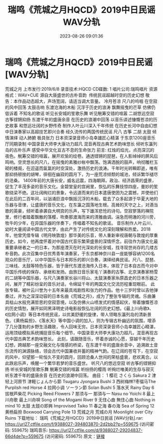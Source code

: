 ﻿---
title: 瑞鸣《荒城之月HQCD》2019中日民谣WAV分轨
date: 2023-08-26 09:01:36
categories: 古典音乐、新世纪、纯音雅乐
tags: 纯音雅乐
---
# 瑞鸣《荒城之月HQCD》2019中日民谣[WAV分轨]

荒城之月
上市发行:2019/6/8
录音技术:HQCD
CD碟数:
1
唱片公司:瑞鸣唱片
资源格式：WAV+CUE
源自大唐盛世的古朴音韵  传统民谣超越时空的历史幻想
敬告：本作品动态超大，声场宽阔，请适当调大音量。
冷月苍凉 尺八的呜咽 在空寂的风中回荡
太鼓击响 东渡沧海的木船 沉浮于历史的浪涛
飘舞摇曳的芒草 仿佛仍低诉着 不知名的歌谣
听见长安城的笙歌乐舞 听见觥筹交错的喧嚣
二胡悠远空寂 古筝铿锵抑扬
东渡千年的盛唐余音 在历史的浪潮中回荡
以音乐讲述慷慨苍凉的历史故事 和悠远壮阔的乡野传奇
制作人叶云川深入千年传统 在历史长河中自由幻想
中日演奏家以高超技艺即兴合奏 经久流传的两国传统民谣
尺八 古筝 二胡 太鼓 倾情演绎 动人肺腑 极具张力
日本资深录音师小岛幸雄匠心精湛 于东京1200座音乐厅同期录制
中国录音大师李大康功力超凡 混音再现古典艺术韵味悠长
倾听东瀛列岛的古朴乐声 感受中华文化亘古不息的生命张力
前言:
红烛的焰光，点亮深沉的夜色。觥筹交错的喧嚣，展开欢愉的绘卷。通透铿锵的琵琶，在人影绰绰的屏风后鸣响。空灵悠长的尺八，在摇曳的素雅纱帐中飘荡。饱满洒脱的鼓声，响彻雕栏玉砌的楼阁，在迢遥而氤氲的时空深处，激扬历史的浪涛。千年时光转瞬即逝，唯有那抑扬顿挫的胡琴，徘徊在幽寂的圆月下，为一座荒凉倾颓的城池，倾诉繁华褪尽的沧桑。
1400年前的大唐长安，威名远震，四海朝拜。政治、经济昌荣的盛景，促生了丰茂多姿的音乐文化。金碧堂皇的宫阙里，恢弘的乐舞技惊四座，曼妙的笙歌绕梁不绝。这壮阔绚烂的景象，令远道而来的日本遣唐使团为之震撼，并使他们在此后的二百年间，以汹涌巨浪中飘摇沉浮的木船，载去了众多起源于华夏大地的乐器与音律，让盛唐的音乐文化，在东瀛之国落地生根。高耸的天守之上，对酒当歌的英豪，倾听着承袭自大明宫的乐声，写下雄浑悲怆的诗句。空寂寥落的禅院里，修行者踏着飘散的落樱，吹奏那渡海而来的清雅曲调。湍急而明澈的河川旁，牧牛的少年，在异国乐器的伴奏下，传唱着不知名的歌谣。
音乐制作人叶云川，幼时大量阅读中国古代文学，由此产生了对传统文化的深刻理解和热爱。2018年，他曾凭借专辑《明月映敦煌》那华美的乐音，带人重新审视唐朝与敦煌的厚重历史。如今，他再度怀着对中国古代音乐繁荣盛景的深情怀念，前往作为唐文化最重要承继者之一的日本，为那座湮灭在时光深处的长安城，找寻现世尚存的几缕古朴音韵。此次召集中日优秀青年演奏家，于东京都神奈川县一座能够容纳1200名观众的音乐厅，以中华国乐与日本邦乐的即兴合奏，演绎经典民谣。尺八、琵琶、三味线、太鼓等特色乐器，皆于唐代东渡沧海传入日本，体现了日本自古而今对中华国乐传统的保存、承继和发扬。由旅日音乐家毛丫演奏的古筝、北京演奏家杨雪的二胡等中国乐器，与尺八演奏家长谷川将山、太鼓演奏家糸原昌史的日本乐器之间，展开了精彩纷呈的音乐对话，令绵延千年的两国文化交流历程重现眼前。
此张专辑，被叶云川誉为十五年来最具戏剧性和张力的作品。他十三岁时曾以吉他弹奏过，并为之深深动容的日本名曲《荒城之月》，成为了整张专辑的灵魂。乐曲兼具枯山水般充满哲思的空寂意境，以及仿佛火山喷发式的情感起伏，带着慷慨苍凉的历史情愁，展开如同黑泽明史诗电影般恢弘壮阔的历史幻想。《最上川舟歌》、《拉网小调》等日本传统民谣，以优美舒缓的旋律，带人领略东瀛列岛的清新景色。《黄杨扁担》、《落水天》等中国小调的加入，则为专辑古朴幽远的氛围，增添了几分蓬勃的乡野生活趣致，令人回味无穷。日本资深录音师小岛幸雄匠心精湛，运用顶级模拟系统捕捉音乐每个细节，中国录音大师李大康功力超凡，混音再现古代中国古典艺术韵味悠长。
此刻，请跟随音乐，怀着赤诚的心愿，穿越千年历史幻想，跨越那一座交融文化与情感的桥梁，在东渡千年的盛唐余音中，追溯故土音乐流传的渊源脉络，领会古代中国兼收并蓄的精神气韵。在辽阔的苍穹下，在空寂的风中，仰望那一轮恒久不变的圆月，回顾沧桑人世间的荣枯盛衰，悲欢离合。以此跌宕乐声，唤醒一个繁华若梦的音乐盛世。
听尺八的悠远空寂 听古筝的铿锵抑扬 听长安城的笙歌乐舞 觥筹交错的喧嚣
听纷扬的樱雨 听绚烂唯美的生存与寂灭 听东渡千年的盛唐余音 在历史的浪潮中回荡。
曲目：
1 樱花 さくら Sakura
2 津轻上河原节 津軽じょんから節 Tsugaru Jyongara Bushi
3 西树梅林?枣骝马The Purplish red Horse
4 拉网小调 ソーラン節 Solan Bushi
5 落水天 Rainy Day
6 拔根芦柴花 Picking Reed Flowers
7 那须与一 那須与一 Nasu no Yoichi
8 最上川舟歌 最上川舟唄 Song of the Mogami River
9 无住心曲 無住心曲 Nothing in mind
10 太鼓 太鼓の即興 Improvised Taiko
11 春之海 春の海 Sea of Spring
12 黄杨扁担 Boxwood Carrying Pole
13 荒城之月 荒城の月 Moonlight over City Ruins
下载地址：
瑞鸣《荒城之月HQCD》2019中日民谣 [WAV分轨].rar: https://url27.ctfile.com/f/9388027-394803870-2d2bb2?p=559675
(访问密码: 559675)
瑞鸣音乐: https://url27.ctfile.com/d/9388027-29204837-66d4de?p=559675
(访问密码: 559675)
原文：[链接](https://blog.sina.com.cn/s/blog_1647c7e7601031394.html)